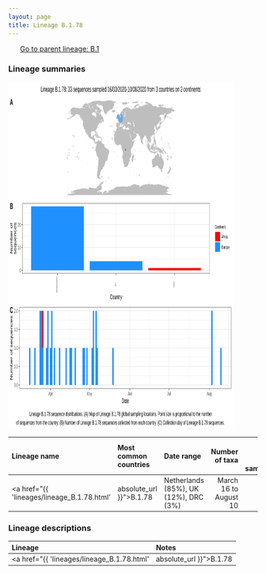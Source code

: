 ```yaml
---
layout: page
title: Lineage B.1.78
---
```




<p>
<ul class="actions small">
	 <a href="{{ 'lineages/lineage_B.1.1.1.html' | absolute_url }}" class="button special fit">Go to parent lineage: B.1</a>
</ul>
</p>
<h3> Lineage summaries</h3>

<img src="../assets/images/B.1.78.svg" alt="B.1.78 lineage summary figure" width="90%" height="700px" />


| Lineage name | Most common countries | Date range | Number of taxa |  Days since last sampling | Known Travel | Recall value |
|:-----|:-----|:-------|-------:|-------:|:---------|--------:|
| <a href="{{ 'lineages/lineage_B.1.78.html' | absolute_url }}">B.1.78</a> | Netherlands (85%), UK (12%), DRC (3%) | March 16 to August 10 | 33 | 12 |  | 0.84 |

<h3>Lineage descriptions</h3>

| Lineage | Notes |
|:-----|:-----|
| <a href="{{ 'lineages/lineage_B.1.78.html' | absolute_url }}">B.1.78</a> | Netherlands lineage |

